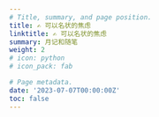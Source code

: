 ```yaml
---
# Title, summary, and page position.
title: ✍️ 可以名状的焦虑
linktitle: ✍️ 可以名状的焦虑
summary: 月记和随笔
weight: 2
# icon: python
# icon_pack: fab

# Page metadata.
date: '2023-07-07T00:00:00Z'
toc: false
---
```

